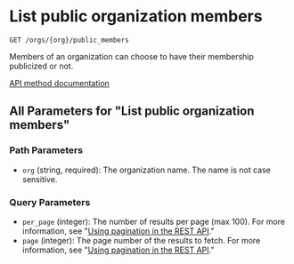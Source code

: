 # List public organization members

`GET /orgs/{org}/public_members`

Members of an organization can choose to have their membership publicized or not.

[API method documentation](https://docs.github.com/rest/orgs/members#list-public-organization-members)

## All Parameters for "List public organization members"

### Path Parameters

- `org` (string, required): The organization name. The name is not case sensitive.
### Query Parameters

- `per_page` (integer): The number of results per page (max 100). For more information, see "[Using pagination in the REST API](https://docs.github.com/rest/using-the-rest-api/using-pagination-in-the-rest-api)."
- `page` (integer): The page number of the results to fetch. For more information, see "[Using pagination in the REST API](https://docs.github.com/rest/using-the-rest-api/using-pagination-in-the-rest-api)."